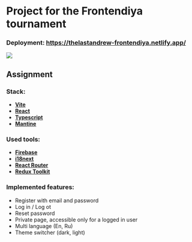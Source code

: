 # Project for the Frontendiya tournament

### Deployment: https://thelastandrew-frontendiya.netlify.app/

![](https://i.ibb.co/w0QT8XJ/fr-main.jpg)


## Assignment

### Stack:
- **[Vite](https://vitejs.dev/)**
- **[React](https://react.dev/)**
- **[Typescript](https://www.typescriptlang.org/)**
- **[Mantine](https://mantine.dev/)**

### Used tools:
- **[Firebase](https://firebase.google.com/)**
- **[i18next](https://www.i18next.com/)**
- **[React Router](https://reactrouter.com/en/main)**
- **[Redux Toolkit](https://redux-toolkit.js.org/)**

### Implemented features:
- Register with  email and password
- Log in / Log ot
- Reset password
- Private page, accessible only for a logged in user
- Multi language (En, Ru)
- Theme switcher (dark, light)
